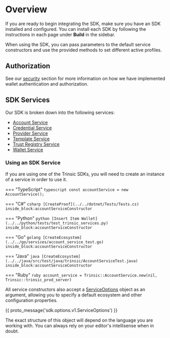 # Overview

If you are ready to begin integrating the SDK, make sure you have an SDK installed and configured. You can install each SDK by following the instructions in each page under **Build** in the sidebar.

When using the SDK, you can pass parameters to the default service constructors and use the provided methods to set different active profiles.

## Authorization

See our [security](../learn/platform/security.md) section for more information on how we have implemented wallet authentication and authorization.
<!-- ### Profile Data Format -->

## SDK Services
Our SDK is broken down into the following services:

- [Account Service](./services/account-service.md)
- [Credential Service](./services/credential-service.md)
- [Provider Service](./services/provider-service.md)
- [Template Service](./services/template-service.md)
- [Trust Registry Service](./services/trust-registry-service.md)
- [Wallet Service](./services/wallet-service.md)

 
### Using an SDK Service

If you are using one of the Trinsic SDKs, you will need to create an instance of a service in order to use it.

=== "TypeScript"
    ```typescript
    const accountService = new AccountService();
    ```

=== "C#"
    <!--codeinclude-->
    ```csharp
    [CreateProof](../../dotnet/Tests/Tests.cs) inside_block:accountServiceConstructor
    ```
    <!--/codeinclude-->

=== "Python"
    <!--codeinclude-->
    ```python
    [Insert Item Wallet](../../python/tests/test_trinsic_services.py) inside_block:accountServiceConstructor
    ```
    <!--/codeinclude-->

=== "Go"
    <!--codeinclude-->
    ```golang
    [CreateEcosystem](../../go/services/account_service_test.go) inside_block:accountServiceConstructor
    ```
    <!--/codeinclude-->

=== "Java"
    <!--codeinclude-->
    ```java
    [CreateEcosystem](../../java/src/test/java/trinsic/AccountServiceTest.java) inside_block:accountServiceConstructor
    ```
    <!--/codeinclude-->

=== "Ruby"
    ```ruby
    account_service = Trinsic::AccountService.new(nil, Trinsic::trinsic_prod_server)
    ```

All service constructors also accept a [ServiceOptions](../proto/index.md#serviceoptions) object as an argument, allowing you to specify a default ecosystem and other configuration properties.

{{ proto_message('sdk.options.v1.ServiceOptions') }}

The exact structure of this object will depend on the language you are working with. You can always rely on your editor's intellisense when in doubt. 
